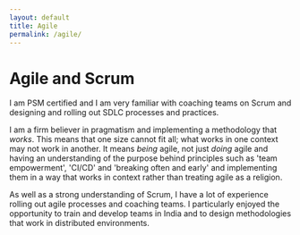 ```yaml
---
layout: default
title: Agile
permalink: /agile/
---
```


# Agile and Scrum

I am PSM certified and I am very familiar with coaching teams on Scrum and designing and rolling out SDLC processes and practices.

I am a firm believer in pragmatism and implementing a methodology that *works*. This means that one size cannot fit all; what works in one context may not work in another. It means *being* agile, not just *doing* agile and having an understanding of the purpose behind principles such as 'team empowerment', 'CI/CD' and 'breaking often and early' and implementing them in a way that works in context rather than treating agile as a religion.

As well as a strong understanding of Scrum, I have a lot of experience rolling out agile processes and coaching teams. I particularly enjoyed the opportunity to train and develop teams in India and to design methodologies that work in distributed environments.
